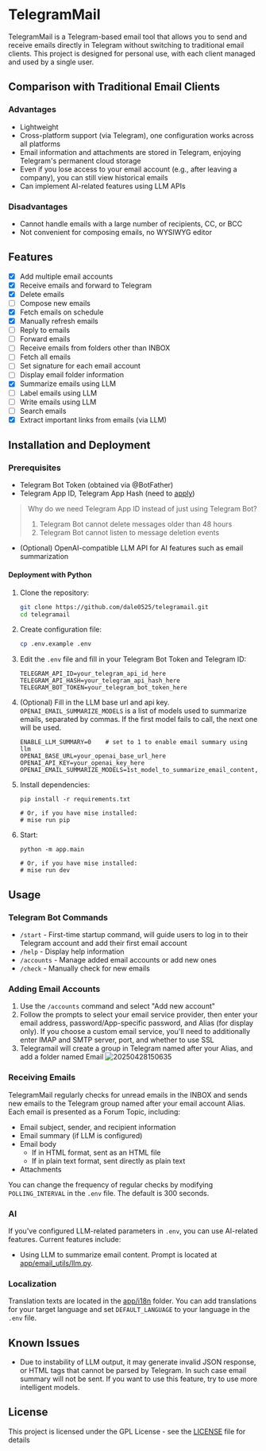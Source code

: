 # TelegramMail

TelegramMail is a Telegram-based email tool that allows you to send and receive emails directly in Telegram without switching to traditional email clients. This project is designed for personal use, with each client managed and used by a single user.

## Comparison with Traditional Email Clients
### Advantages
- Lightweight
- Cross-platform support (via Telegram), one configuration works across all platforms
- Email information and attachments are stored in Telegram, enjoying Telegram's permanent cloud storage
- Even if you lose access to your email account (e.g., after leaving a company), you can still view historical emails
- Can implement AI-related features using LLM APIs

### Disadvantages
- Cannot handle emails with a large number of recipients, CC, or BCC
- Not convenient for composing emails, no WYSIWYG editor

## Features

- [x] Add multiple email accounts
- [x] Receive emails and forward to Telegram
- [x] Delete emails
- [ ] Compose new emails
- [x] Fetch emails on schedule
- [x] Manually refresh emails
- [ ] Reply to emails
- [ ] Forward emails
- [ ] Receive emails from folders other than INBOX
- [ ] Fetch all emails
- [ ] Set signature for each email account
- [ ] Display email folder information
- [x] Summarize emails using LLM
- [ ] Label emails using LLM
- [ ] Write emails using LLM
- [ ] Search emails
- [x] Extract important links from emails (via LLM)

## Installation and Deployment

### Prerequisites

- Telegram Bot Token (obtained via @BotFather)
- Telegram App ID, Telegram App Hash (need to [apply](https://core.telegram.org/api/obtaining_api_id))
> Why do we need Telegram App ID instead of just using Telegram Bot?
> 1. Telegram Bot cannot delete messages older than 48 hours
> 2. Telegram Bot cannot listen to message deletion events
- (Optional) OpenAI-compatible LLM API for AI features such as email summarization

#### Deployment with Python

1. Clone the repository:
   ```bash
   git clone https://github.com/dale0525/telegramail.git
   cd telegramail
   ```
2. Create configuration file:
   ```bash
   cp .env.example .env
   ```
3. Edit the `.env` file and fill in your Telegram Bot Token and Telegram ID:
   ```
   TELEGRAM_API_ID=your_telegram_api_id_here
   TELEGRAM_API_HASH=your_telegram_api_hash_here
   TELEGRAM_BOT_TOKEN=your_telegram_bot_token_here
   ```
4. (Optional) Fill in the LLM base url and api key. `OPENAI_EMAIL_SUMMARIZE_MODELS` is a list of models used to summarize emails, separated by commas. If the first model fails to call, the next one will be used.
   ```
   ENABLE_LLM_SUMMARY=0    # set to 1 to enable email summary using llm
   OPENAI_BASE_URL=your_openai_base_url_here
   OPENAI_API_KEY=your_openai_key_here
   OPENAI_EMAIL_SUMMARIZE_MODELS=1st_model_to_summarize_email_content,2nd_model_to_summarize_email_content
   ```
5. Install dependencies:
   ```
   pip install -r requirements.txt

   # Or, if you have mise installed:
   # mise run pip
   ```
6. Start:
   ```
   python -m app.main

   # Or, if you have mise installed:
   # mise run dev
   ```

## Usage

### Telegram Bot Commands

- `/start` - First-time startup command, will guide users to log in to their Telegram account and add their first email account
- `/help` - Display help information
- `/accounts` - Manage added email accounts or add new ones
- `/check` - Manually check for new emails

### Adding Email Accounts

1. Use the `/accounts` command and select "Add new account"
2. Follow the prompts to select your email service provider, then enter your email address, password/App-specific password, and Alias (for display only). If you choose a custom email service, you'll need to additionally enter IMAP and SMTP server, port, and whether to use SSL
3. Telegramail will create a group in Telegram named after your Alias, and add a folder named Email
   ![20250428150635](https://imagehost.daletan.win/20250428150635.png)

### Receiving Emails

TelegramMail regularly checks for unread emails in the INBOX and sends new emails to the Telegram group named after your email account Alias. Each email is presented as a Forum Topic, including:
- Email subject, sender, and recipient information
- Email summary (if LLM is configured)
- Email body
  - If in HTML format, sent as an HTML file
  - If in plain text format, sent directly as plain text
- Attachments

You can change the frequency of regular checks by modifying `POLLING_INTERVAL` in the `.env` file. The default is 300 seconds.

### AI

If you've configured LLM-related parameters in `.env`, you can use AI-related features. Current features include:
- Using LLM to summarize email content. Prompt is located at [app/email_utils/llm.py](./app/email_utils/llm.py).

### Localization

Translation texts are located in the [app/i18n](./app/i18n/) folder. You can add translations for your target language and set `DEFAULT_LANGUAGE` to your language in the `.env` file.

## Known Issues
- Due to instability of LLM output, it may generate invalid JSON response, or HTML tags that cannot be parsed by Telegram. In such case email summary will not be sent. If you want to use this feature, try to use more intelligent models.

## License
This project is licensed under the GPL License - see the [LICENSE](LICENSE) file for details
